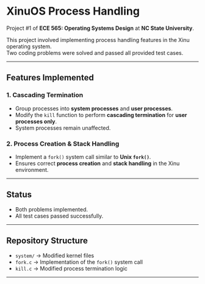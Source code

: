 # XinuOS Process Handling

Project #1 of **ECE 565: Operating Systems Design** at **NC State University**.

This project involved implementing process handling features in the Xinu operating system.  
Two coding problems were solved and passed all provided test cases.

---

## Features Implemented

### 1. Cascading Termination
- Group processes into **system processes** and **user processes**.
- Modify the `kill` function to perform **cascading termination** for **user processes only**.
- System processes remain unaffected.

### 2. Process Creation & Stack Handling
- Implement a `fork()` system call similar to **Unix `fork()`**.
- Ensures correct **process creation** and **stack handling** in the Xinu environment.

---

## Status
- Both problems implemented.
- All test cases passed successfully.

---

## Repository Structure
- `system/` → Modified kernel files  
- `fork.c` → Implementation of the `fork()` system call  
- `kill.c` → Modified process termination logic  

---
